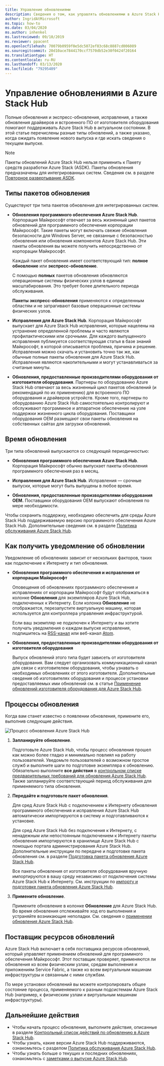 ```yaml
---
title: Управление обновлениями
description: Сведения о том, как управлять обновлениями в Azure Stack Hub.
author: IngridAtMicrosoft
ms.topic: how-to
ms.date: 03/04/2020
ms.author: inhenkel
ms.lastreviewed: 09/10/2019
ms.reviewer: ppacent
ms.openlocfilehash: 70079b0959f0e5dc5072ef83c68c8887cd006089
ms.sourcegitcommit: 20d10ace7844170ccf7570db52e30f0424f20164
ms.translationtype: HT
ms.contentlocale: ru-RU
ms.lasthandoff: 03/13/2020
ms.locfileid: "79295409"
---
```

# <a name="manage-updates-in-azure-stack-hub"></a>Управление обновлениями в Azure Stack Hub

Полные обновления и экспресс-обновления, исправления, а также обновления драйверов и встроенного ПО от изготовителя оборудования помогают поддерживать Azure Stack Hub в актуальном состоянии. В этой статье перечислены разные типы обновлений, а также указано, когда ожидать появление нового выпуска и где искать сведения о текущем выпуске.

> [!Note]  
> Пакеты обновлений Azure Stack Hub нельзя применить к Пакету средств разработки Azure Stack (ASDK). Пакеты обновления предназначены для интегрированных систем. Сведения см. в разделе [Повторное развертывание ASDK](https://docs.microsoft.com/azure-stack/asdk/asdk-redeploy).

## <a name="update-package-types"></a>Типы пакетов обновления

Существуют три типа пакетов обновления для интегрированных систем.

- **Обновления программного обеспечения Azure Stack Hub**. Корпорация Майкрософт отвечает за весь жизненный цикл пакетов обновлений для программного обеспечения корпорации Майкрософт. Такие пакеты могут включать свежие обновления безопасности для Windows Server, не связанные с безопасностью обновления или обновления компонентов Azure Stack Hub. Эти пакеты обновления вы можете получить непосредственно от корпорации Майкрософт.

    Каждый пакет обновления имеет соответствующий тип: **полное обновление** или **экспресс-обновление**.

    С помощью **полных** пакетов обновления обновляются операционные системы физических узлов в единице масштабирования. Это требует более длительного периода обслуживания.

    **Пакеты экспресс-обновления** применяются к определенным областям и не затрагивают базовые операционные системы физических узлов.

- **Исправления для Azure Stack Hub**. Корпорация Майкрософт выпускает для Azure Stack Hub исправления, которые нацелены на устранение определенной проблемы и часто являются профилактическими или срочными. Для каждого выпущенного исправления публикуется соответствующая статья в базе знаний Майкрософт, в которой описывается проблема, причина и решение. Исправления можно скачать и установить точно так же, как обычные полные пакеты обновления для Azure Stack Hub. Исправления являются накопительными и могут устанавливаться за считаные минуты.

- **Обновления, предоставленные производителями оборудования от изготовителя оборудования**. Партнеры по оборудованию Azure Stack Hub отвечают за весь жизненный цикл пакетов обновлений (и рекомендаций по их применению) для встроенного ПО оборудования и драйверов устройств. Кроме того, партнеры по оборудованию Azure Stack Hub самостоятельно контролируют и обслуживают программное и аппаратное обеспечение на узле поддержки жизненного цикла оборудования. Поставщики оборудования OEM размещают свои пакеты обновления на собственных сайтах для загрузки обновлений.

## <a name="when-to-update"></a>Время обновления

Три типа обновлений выпускаются со следующей периодичностью:

- **Обновления программного обеспечения Azure Stack Hub**. Корпорация Майкрософт обычно выпускает пакеты обновления программного обеспечения раз в месяц.

- **Исправления для Azure Stack Hub**. Исправления — срочные выпуски, которые могут быть выпущены в любое время.

- **Обновления, предоставленные производителями оборудования OEM.** Поставщики оборудования OEM выпускают обновления по мере необходимости.

Чтобы сохранить поддержку, необходимо обеспечить для среды Azure Stack Hub поддерживаемую версию программного обеспечения Azure Stack Hub. Дополнительные сведения см. в разделе [Политика обслуживания Azure Stack Hub](azure-stack-update-servicing-policy.md).

## <a name="where-to-get-notice-of-an-update"></a>Как получить уведомление об обновлении

Уведомление об обновлениях зависит от нескольких факторов, таких как подключение к Интернету и тип обновления.

- **Обновления программного обеспечения и исправления от корпорации Майкрософт**

    Оповещения об обновлениях программного обеспечения и исправлениях от корпорации Майкрософт будут отображаться в колонке **Обновления** для экземпляров Azure Stack Hub, подключенных к Интернету. Если колонка **Обновление** не отображается, перезапустите виртуальную машину, которая используется для контроллера управления инфраструктурой.

    Если ваш экземпляр не подключен к Интернету и вы хотите получать уведомления о каждом выпуске исправления, подпишитесь на [RSS-канал](https://support.microsoft.com/app/content/api/content/feeds/sap/en-us/32d322a8-acae-202d-e9a9-7371dccf381b/rss) или веб-канал [Atom](https://support.microsoft.com/app/content/api/content/feeds/sap/en-us/32d322a8-acae-202d-e9a9-7371dccf381b/atom).

- **Обновления, предоставленные производителями оборудования от изготовителя оборудования**

    Выпуск обновлений этого типа будет зависеть от изготовителя оборудования. Вам следует организовать коммуникационный канал для связи с изготовителем оборудования, чтобы узнавать о необходимых обновлениях от этого изготовителя. Дополнительные сведения об изготовителях оборудования и процессе установки предоставляемых ими обновлений см. в статье [Применение обновлений изготовителя оборудования для Azure Stack Hub](azure-stack-update-oem.md).

## <a name="update-processes"></a>Процессы обновления

Когда вам станет известно о появлении обновления, примените его, выполнив следующие действия.

![Процесс обновления Azure Stack Hub](./media/azure-stack-updates/azure-stack-update-process.png)

1. **Запланируйте обновление**.

    Подготовьте Azure Stack Hub, чтобы процесс обновления прошел как можно более гладко и минимально повлиял на работу пользователей. Уведомьте пользователей о возможном простое служб и выполните шаги по подготовке экземпляра к обновлению. Обязательно выполните **все действия** в [контрольном списке предварительных требований для обновления Azure Stack Hub](release-notes-checklist.md). Также запланируйте соответствующий период обслуживания для применяемого типа обновления.

2. **Передайте и подготовьте пакет обновления**.

    Для сред Azure Stack Hub с подключением к Интернету обновления программного обеспечения и исправления Azure Stack Hub автоматически импортируются в систему и подготавливаются к установке.

    Для сред Azure Stack Hub без подключения к Интернету, с ненадежным или непостоянным подключением к Интернету пакеты обновления импортируются в хранилище Azure Stack Hub с помощью портала администрирования Azure Stack Hub. Дополнительные инструкции по передаче и подготовке пакета обновления см. в разделе [Подготовка пакета обновления Azure Stack Hub](azure-stack-update-prepare-package.md).

    Все пакеты обновления от изготовителя оборудования вручную импортируются в вашу среду независимо от подключения системы Azure Stack Hub к Интернету. См. инструкции по [импорту и подготовке пакета обновления Azure Stack Hub](azure-stack-update-prepare-package.md).

3. **Примените обновление**.

    Примените обновление в колонке **Обновление** для Azure Stack Hub. Во время обновления отслеживайте ход его выполнения и устраняйте возникающие неполадки. См. сведения о [применении обновления Azure Stack Hub](azure-stack-apply-updates.md).

## <a name="the-update-resource-provider"></a>Поставщик ресурсов обновлений

Azure Stack Hub включает в себя поставщика ресурсов обновлений, который управляет применением обновлений для программного обеспечения Майкрософт. Этот поставщик проверяет, применяются ли обновления ко всем физическим узлам, средам выполнения и приложениям Service Fabric, а также ко всем виртуальным машинам инфраструктуры и связанным с ними службам.

По мере установки обновлений вы можете контролировать общее состояние процесса, применяемого к разным подсистемам Azure Stack Hub (например, к физическим узлам и виртуальным машинам инфраструктуры).

## <a name="next-steps"></a>Дальнейшие действия

- Чтобы начать процесс обновления, выполните действия, описанные в разделе [Контрольный список действий по обновлению в Azure Stack Hub](release-notes-checklist.md).
- Чтобы узнать, какие версии Azure Stack Hub поддерживаются, ознакомьтесь с разделом [Политика обслуживания Azure Stack Hub](azure-stack-servicing-policy.md).  
- Чтобы узнать больше о текущих и последних обновлениях, ознакомьтесь с [заметками о выпуске Azure Stack Hub](release-notes.md).

